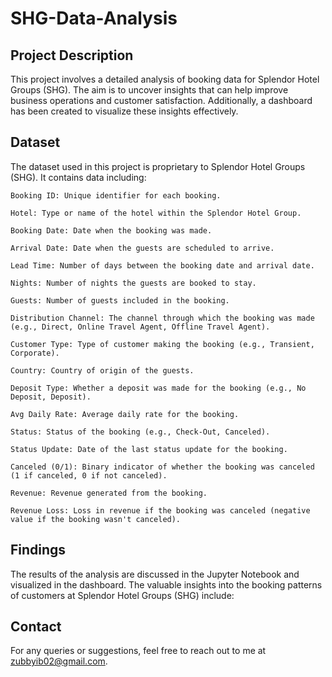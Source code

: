 # SHG-Data-Analysis

## Project Description

This project involves a detailed analysis of booking data for Splendor Hotel Groups (SHG). The aim is to uncover insights that can help improve business operations and customer satisfaction. Additionally, a dashboard has been created to visualize these insights effectively.

## Dataset

The dataset used in this project is proprietary to Splendor Hotel Groups (SHG).  It contains data including:
     
    Booking ID: Unique identifier for each booking.

    Hotel: Type or name of the hotel within the Splendor Hotel Group.

    Booking Date: Date when the booking was made.

    Arrival Date: Date when the guests are scheduled to arrive.

    Lead Time: Number of days between the booking date and arrival date.

    Nights: Number of nights the guests are booked to stay.

    Guests: Number of guests included in the booking.

    Distribution Channel: The channel through which the booking was made (e.g., Direct, Online Travel Agent, Offline Travel Agent).

    Customer Type: Type of customer making the booking (e.g., Transient, Corporate).

    Country: Country of origin of the guests.

    Deposit Type: Whether a deposit was made for the booking (e.g., No Deposit, Deposit).

    Avg Daily Rate: Average daily rate for the booking.

    Status: Status of the booking (e.g., Check-Out, Canceled).

    Status Update: Date of the last status update for the booking.

    Canceled (0/1): Binary indicator of whether the booking was canceled (1 if canceled, 0 if not canceled).

    Revenue: Revenue generated from the booking.

    Revenue Loss: Loss in revenue if the booking was canceled (negative value if the booking wasn't canceled).

## Findings

The results of the analysis are discussed in the Jupyter Notebook and visualized in the dashboard. The valuable insights into the booking patterns of customers at Splendor Hotel Groups (SHG) include:



## Contact

For any queries or suggestions, feel free to reach out to me at zubbyib02@gmail.com.
